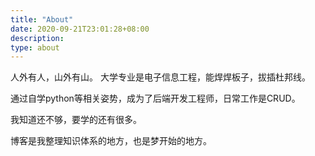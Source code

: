 ```yaml
---
title: "About"
date: 2020-09-21T23:01:28+08:00
description: 
type: about
---
```


人外有人，山外有山。
大学专业是电子信息工程，能焊焊板子，拔插杜邦线。

通过自学python等相关姿势，成为了后端开发工程师，日常工作是CRUD。

我知道还不够，要学的还有很多。

博客是我整理知识体系的地方，也是梦开始的地方。

